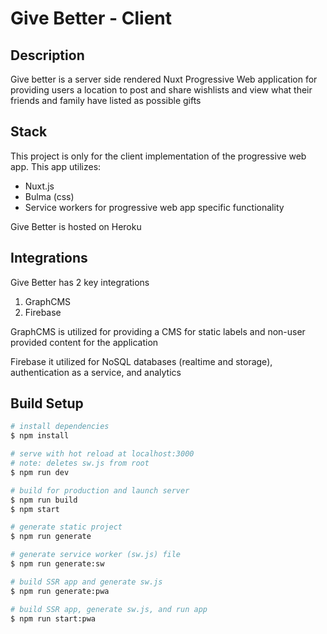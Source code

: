 # Give Better - Client

## Description

Give better is a server side rendered Nuxt Progressive Web application for providing users a location to post and share wishlists and view what their friends and family have listed as possible gifts

## Stack

This project is only for the client implementation of the progressive web app. This app utilizes:
- Nuxt.js
- Bulma (css)
- Service workers for progressive web app specific functionality

Give Better is hosted on Heroku

## Integrations

Give Better has 2 key integrations

1) GraphCMS
2) Firebase

GraphCMS is utilized for providing a CMS for static labels and non-user provided content for the application

Firebase it utilized for NoSQL databases (realtime and storage), authentication as a service, and analytics


## Build Setup

``` bash
# install dependencies
$ npm install

# serve with hot reload at localhost:3000
# note: deletes sw.js from root
$ npm run dev

# build for production and launch server
$ npm run build
$ npm start

# generate static project
$ npm run generate

# generate service worker (sw.js) file
$ npm run generate:sw

# build SSR app and generate sw.js
$ npm run generate:pwa

# build SSR app, generate sw.js, and run app
$ npm run start:pwa
```